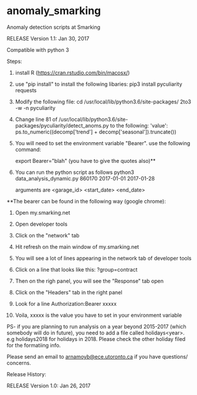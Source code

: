# anomaly_smarking
Anomaly detection scripts at Smarking

RELEASE Version 1.1: Jan 30, 2017

Compatible with python 3

Steps:

   1. install R (https://cran.rstudio.com/bin/macosx/)
   
   2. use "pip install" to install the following libaries:
        pip3 install pyculiarity requests
   3. Modify the following file:
        cd /usr/local/lib/python3.6/site-packages/
        2to3 -w -n pyculiarity
        
   4. Change line 81 of /usr/local/lib/python3.6/site-packages/pyculiarity/detect_anoms.py to the following:
        'value': ps.to_numeric((decomp['trend'] + decomp['seasonal']).truncate())

   5. You will need to set the environment variable "Bearer". use the following command:

        export Bearer="blah" (you have to give the quotes also)**
     
   6. You can run the python script as follows
        python3 data_analysis_dynamic.py 860170 2017-01-01 2017-01-28
    
      arguments are <garage_id> <start_date> <end_date>

**The bearer can be found in the following way (google chrome):

1.  Open my.smarking.net
2.  Open developer tools
3.  Click on the "network" tab
4.  Hit refresh on the main window of my.smarking.net
5.  You will see a lot of lines appearing in the network tab of 
    developer tools
6.  Click on a line that looks like this:
    ?group=contract
7.  Then on the righ panel, you will see the "Response" tab open
8.  Click on the "Headers" tab in the right panel
9.  Look for a line
    Authorization:Bearer xxxxx
    
10. Voila, xxxxx is the value you have to set in your environment variable




PS- if you are planning to run analysis on a year beyond 2015-2017 (which somebody will do in future), you need to add a file called holidays\<year\>. e.g holidays2018 for holidays in 2018.  Please check the other holiday filed for the formatiing info.  

Please send an email to arnamoyb@ece.utoronto.ca if you have questions/ concerns.

Release History:

RELEASE Version 1.0: Jan 26, 2017
    
